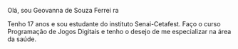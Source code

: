 Olá, sou Geovanna de Souza Ferrei
ra 

Tenho 17 anos e sou estudante do instituto Senai-Cetafest. Faço o curso Programação de Jogos Digitais e tenho o desejo de me especializar na área da saúde. 
